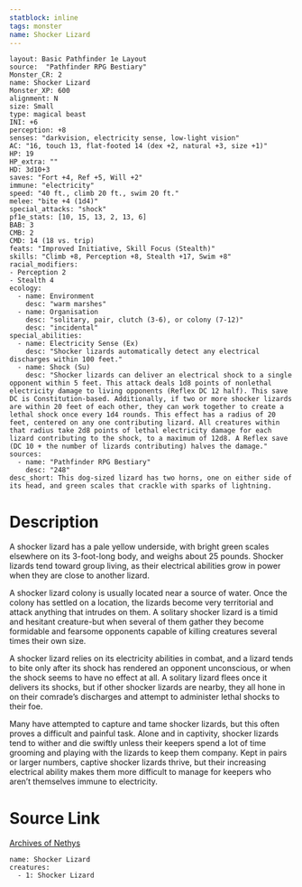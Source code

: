 ```yaml
---
statblock: inline
tags: monster
name: Shocker Lizard
---
```

```statblock
layout: Basic Pathfinder 1e Layout
source:  "Pathfinder RPG Bestiary"
Monster_CR: 2
name: Shocker Lizard
Monster_XP: 600
alignment: N
size: Small
type: magical beast
INI: +6
perception: +8
senses: "darkvision, electricity sense, low-light vision"
AC: "16, touch 13, flat-footed 14 (dex +2, natural +3, size +1)"
HP: 19
HP_extra: ""
HD: 3d10+3
saves: "Fort +4, Ref +5, Will +2"
immune: "electricity"
speed: "40 ft., climb 20 ft., swim 20 ft."
melee: "bite +4 (1d4)"
special_attacks: "shock"
pf1e_stats: [10, 15, 13, 2, 13, 6]
BAB: 3
CMB: 2
CMD: 14 (18 vs. trip)
feats: "Improved Initiative, Skill Focus (Stealth)"
skills: "Climb +8, Perception +8, Stealth +17, Swim +8"
racial_modifiers:
- Perception 2
- Stealth 4
ecology:
  - name: Environment
    desc: "warm marshes"
  - name: Organisation
    desc: "solitary, pair, clutch (3-6), or colony (7-12)"
    desc: "incidental"
special_abilities:
  - name: Electricity Sense (Ex)
    desc: "Shocker lizards automatically detect any electrical discharges within 100 feet."
  - name: Shock (Su)
    desc: "Shocker lizards can deliver an electrical shock to a single opponent within 5 feet. This attack deals 1d8 points of nonlethal electricity damage to living opponents (Reflex DC 12 half). This save DC is Constitution-based. Additionally, if two or more shocker lizards are within 20 feet of each other, they can work together to create a lethal shock once every 1d4 rounds. This effect has a radius of 20 feet, centered on any one contributing lizard. All creatures within that radius take 2d8 points of lethal electricity damage for each lizard contributing to the shock, to a maximum of 12d8. A Reflex save (DC 10 + the number of lizards contributing) halves the damage."
sources:
  - name: "Pathfinder RPG Bestiary"
    desc: "248"
desc_short: This dog-sized lizard has two horns, one on either side of its head, and green scales that crackle with sparks of lightning.
```
# Description
A shocker lizard has a pale yellow underside, with bright green scales elsewhere on its 3-foot-long body, and weighs about 25 pounds. Shocker lizards tend toward group living, as their electrical abilities grow in power when they are close to another lizard.

A shocker lizard colony is usually located near a source of water. Once the colony has settled on a location, the lizards become very territorial and attack anything that intrudes on them. A solitary shocker lizard is a timid and hesitant creature-but when several of them gather they become formidable and fearsome opponents capable of killing creatures several times their own size.

A shocker lizard relies on its electricity abilities in combat, and a lizard tends to bite only after its shock has rendered an opponent unconscious, or when the shock seems to have no effect at all. A solitary lizard flees once it delivers its shocks, but if other shocker lizards are nearby, they all hone in on their comrade’s discharges and attempt to administer lethal shocks to their foe.

Many have attempted to capture and tame shocker lizards, but this often proves a difficult and painful task. Alone and in captivity, shocker lizards tend to wither and die swiftly unless their keepers spend a lot of time grooming and playing with the lizards to keep them company. Kept in pairs or larger numbers, captive shocker lizards thrive, but their increasing electrical ability makes them more difficult to manage for keepers who aren’t themselves immune to electricity.
# Source Link
[Archives of Nethys](https://aonprd.com/MonsterDisplay.aspx?ItemName=Shocker%20Lizard)
```encounter-table
name: Shocker Lizard
creatures:
  - 1: Shocker Lizard
```
